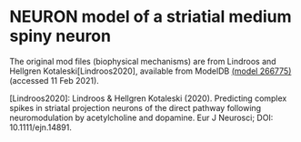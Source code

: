 # NEURON model of a striatial medium spiny neuron

The original mod files (biophysical mechanisms) are from Lindroos and
Hellgren Kotaleski[Lindroos2020], available from ModelDB [(model
266775)](http://modeldb.yale.edu/266775) (accessed 11 Feb 2021).

[Lindroos2020]: Lindroos & Hellgren Kotaleski (2020). Predicting complex
spikes in striatal projection neurons of the direct pathway following
neuromodulation by acetylcholine and dopamine. Eur J Neurosci; DOI:
10.1111/ejn.14891.